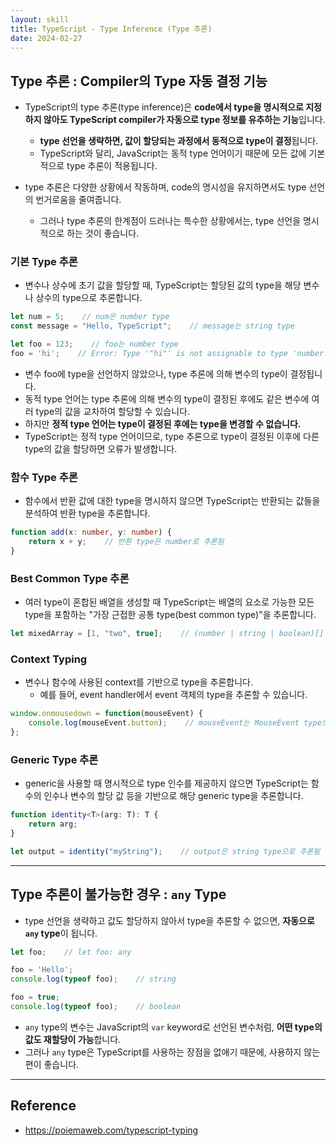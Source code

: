 ```yaml
---
layout: skill
title: TypeScript - Type Inference (Type 추론)
date: 2024-02-27
---
```



## Type 추론 : Compiler의 Type 자동 결정 기능

- TypeScript의 type 추론(type inference)은 **code에서 type을 명시적으로 지정하지 않아도 TypeScript compiler가 자동으로 type 정보를 유추하는 기능**입니다.
    - **type 선언을 생략하면, 값이 할당되는 과정에서 동적으로 type이 결정**됩니다.
    - TypeScript와 달리, JavaScript는 동적 type 언어이기 때문에 모든 값에 기본적으로 type 추론이 적용됩니다.

- type 추론은 다양한 상황에서 작동하며, code의 명시성을 유지하면서도 type 선언의 번거로움을 줄여줍니다.
    - 그러나 type 추론의 한계점이 드러나는 특수한 상황에서는, type 선언을 명시적으로 하는 것이 좋습니다.


### 기본 Type 추론

- 변수나 상수에 초기 값을 할당할 때, TypeScript는 할당된 값의 type을 해당 변수나 상수의 type으로 추론합니다.

```typescript
let num = 5;    // num은 number type
const message = "Hello, TypeScript";    // message는 string type
```

```typescript
let foo = 123;    // foo는 number type
foo = 'hi';    // Error: Type '"hi"' is not assignable to type 'number'.
```

- 변수 foo에 type을 선언하지 않았으나, type 추론에 의해 변수의 type이 결정됩니다.
- 동적 type 언어는 type 추론에 의해 변수의 type이 결정된 후에도 같은 변수에 여러 type의 값을 교차하여 할당할 수 있습니다.
- 하지만 **정적 type 언어는 type이 결정된 후에는 type을 변경할 수 없습니다.**
- TypeScript는 정적 type 언어이므로, type 추론으로 type이 결정된 이후에 다른 type의 값을 할당하면 오류가 발생합니다.


### 함수 Type 추론

- 함수에서 반환 값에 대한 type을 명시하지 않으면 TypeScript는 반환되는 값들을 분석하여 반환 type을 추론합니다.

```typescript
function add(x: number, y: number) {
    return x + y;    // 반환 type은 number로 추론됨
}
```


### Best Common Type 추론

- 여러 type이 혼합된 배열을 생성할 때 TypeScript는 배열의 요소로 가능한 모든 type을 포함하는 "가장 근접한 공통 type(best common type)"을 추론합니다.

```typescript
let mixedArray = [1, "two", true];    // (number | string | boolean)[] type으로 추론됨
```


### Context Typing

- 변수나 함수에 사용된 context를 기반으로 type을 추론합니다.
    - 예를 들어, event handler에서 event 객체의 type을 추론할 수 있습니다.

```typescript
window.onmousedown = function(mouseEvent) {
    console.log(mouseEvent.button);    // mouseEvent는 MouseEvent type으로 추론됨
};
```


### Generic Type 추론

- generic을 사용할 때 명시적으로 type 인수를 제공하지 않으면 TypeScript는 함수의 인수나 변수의 할당 값 등을 기반으로 해당 generic type을 추론합니다.

```typescript
function identity<T>(arg: T): T {
    return arg;
}

let output = identity("myString");    // output은 string type으로 추론됨
```


---


## Type 추론이 불가능한 경우 : `any` Type

- type 선언을 생략하고 값도 할당하지 않아서 type을 추론할 수 없으면, **자동으로 `any` type**이 됩니다.

```typescript
let foo;    // let foo: any

foo = 'Hello';
console.log(typeof foo);    // string

foo = true;
console.log(typeof foo);    // boolean
```

- `any` type의 변수는 JavaScript의 `var` keyword로 선언된 변수처럼, **어떤 type의 값도 재할당이 가능**합니다.
- 그러나 `any` type은 TypeScript를 사용하는 장점을 없애기 때문에, 사용하지 않는 편이 좋습니다.


---


## Reference

- <https://poiemaweb.com/typescript-typing>
